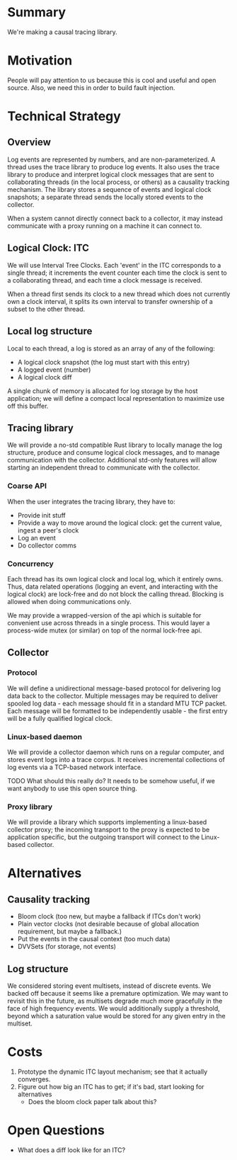 # Summary
We're making a causal tracing library.

# Motivation
People will pay attention to us because this is cool and useful and open source.
Also, we need this in order to build fault injection.

# Technical Strategy
## Overview
Log events are represented by numbers, and are non-parameterized. A thread uses
the trace library to produce log events. It also uses the trace library to
produce and interpret logical clock messages that are sent to collaborating
threads (in the local process, or others) as a causality tracking mechanism. The
library stores a sequence of events and logical clock snapshots; a separate
thread sends the locally stored events to the collector.

When a system cannot directly connect back to a collector, it may instead
communicate with a proxy running on a machine it can connect to.

## Logical Clock: ITC
We will use Interval Tree Clocks. Each 'event' in the ITC corresponds to a
single thread; it increments the event counter each time the clock is sent to a
collaborating thread, and each time a clock message is received.

When a thread first sends its clock to a new thread which does not currently own
a clock interval, it splits its own interval to transfer ownership of a subset
to the other thread.

## Local log structure
Local to each thread, a log is stored as an array of any of the following:
- A logical clock snapshot (the log must start with this entry)
- A logged event (number)
- A logical clock diff

A single chunk of memory is allocated for log storage by the host application;
we will define a compact local representation to maximize use off this buffer.

## Tracing library
We will provide a no-std compatible Rust library to locally manage the log
structure, produce and consume logical clock messages, and to manage
communication with the collector. Additional std-only features will allow
starting an independent thread to communicate with the collector.

### Coarse API
When the user integrates the tracing library, they have to:
 - Provide init stuff
 - Provide a way to move around the logical clock: get the current value, ingest
   a peer's clock
 - Log an event
 - Do collector comms

### Concurrency
Each thread has its own logical clock and local log, which it entirely owns.
Thus, data related operations (logging an event, and interacting with the
logical clock) are lock-free and do not block the calling thread. Blocking is
allowed when doing communications only.

We may provide a wrapped-version of the api which is suitable for convenient use
across threads in a single process. This would layer a process-wide mutex (or
similar) on top of the normal lock-free api.

## Collector
### Protocol
We will define a unidirectional message-based protocol for delivering log data
back to the collector. Multiple messages may be required to deliver spooled log
data - each message should fit in a standard MTU TCP packet. Each message will
be formatted to be independently usable - the first entry will be a fully
qualified logical clock.

### Linux-based daemon
We will provide a collector daemon which runs on a regular computer, and stores
event logs into a trace corpus. It receives incremental collections of log
events via a TCP-based network interface.

TODO What should this really do? It needs to be somehow useful, if we want
anybody to use this open source thing.

### Proxy library
We will provide a library which supports implementing a linux-based collector
proxy; the incoming transport to the proxy is expected to be application
specific, but the outgoing transport will connect to the Linux-based collector.

# Alternatives
## Causality tracking
- Bloom clock (too new, but maybe a fallback if ITCs don't work)
- Plain vector clocks (not desirable because of global allocation requirement, but maybe a fallback.)
- Put the events in the causal context (too much data)
- DVVSets (for storage, not events)

## Log structure
We considered storing event multisets, instead of discrete events. We backed off
because it seems like a premature optimization. We may want to revisit this in
the future, as multisets degrade much more gracefully in the face of high
frequency events. We would additionally supply a threshold, beyond which a
saturation value would be stored for any given entry in the multiset.

# Costs
1. Prototype the dynamic ITC layout mechanism; see that it actually converges.
2. Figure out how big an ITC has to get; if it's bad, start looking for alternatives
   - Does the bloom clock paper talk about this?

# Open Questions
- What does a diff look like for an ITC?
